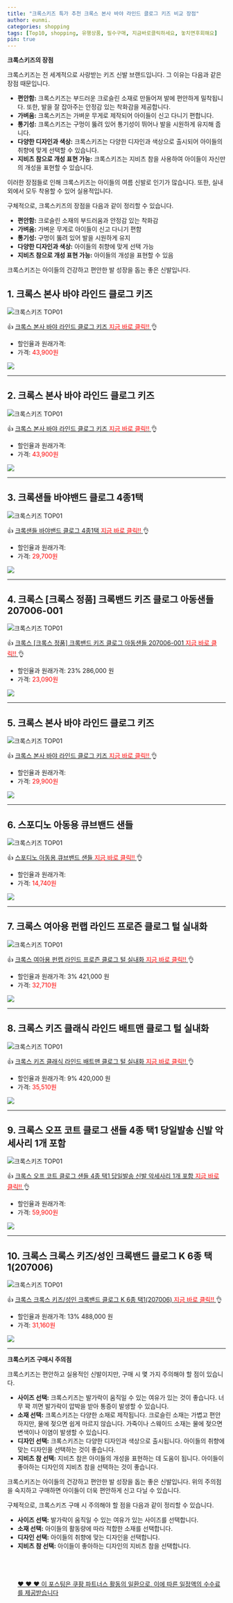 ```yaml
---
title: "크록스키즈 특가 추천 크록스 본사 바야 라인드 클로그 키즈 비교 장점"
author: eunmi.
categories: shopping
tags: [Top10, shopping, 유행상품, 필수구매, 지금바로클릭하세요, 놓치면후회해요]
pin: true
---
```

**크록스키즈의 장점**

크록스키즈는 전 세계적으로 사랑받는 키즈 신발 브랜드입니다. 그 이유는 다음과 같은 장점 때문입니다.

* **편안함:** 크록스키즈는 부드러운 크로슬린 소재로 만들어져 발에 편안하게 밀착됩니다. 또한, 발을 잘 잡아주는 안정감 있는 착화감을 제공합니다.
* **가벼움:** 크록스키즈는 가벼운 무게로 제작되어 아이들이 신고 다니기 편합니다.
* **통기성:** 크록스키즈는 구멍이 뚫려 있어 통기성이 뛰어나 발을 시원하게 유지해 줍니다.
* **다양한 디자인과 색상:** 크록스키즈는 다양한 디자인과 색상으로 출시되어 아이들의 취향에 맞게 선택할 수 있습니다.
* **지비츠 참으로 개성 표현 가능:** 크록스키즈는 지비츠 참을 사용하여 아이들이 자신만의 개성을 표현할 수 있습니다.

이러한 장점들로 인해 크록스키즈는 아이들의 여름 신발로 인기가 많습니다. 또한, 실내외에서 모두 착용할 수 있어 실용적입니다.

구체적으로, 크록스키즈의 장점을 다음과 같이 정리할 수 있습니다.

* **편안함:** 크로슬린 소재의 부드러움과 안정감 있는 착화감
* **가벼움:** 가벼운 무게로 아이들이 신고 다니기 편함
* **통기성:** 구멍이 뚫려 있어 발을 시원하게 유지
* **다양한 디자인과 색상:** 아이들의 취향에 맞게 선택 가능
* **지비츠 참으로 개성 표현 가능:** 아이들의 개성을 표현할 수 있음

크록스키즈는 아이들의 건강하고 편안한 발 성장을 돕는 좋은 신발입니다.

   

## 1. 크록스 본사 바야 라인드 클로그 키즈

![크록스키즈 TOP01](https://thumbnail7.coupangcdn.com/thumbnails/remote/230x230ex/image/vendor_inventory/0603/c22630adccc4be5e046e27d83c8ef0947fa3b7d847a9b1f204a0a348add5.jpg)


👍 [크록스 본사 바야 라인드 클로그 키즈 <font color=red> 지금 바로 클릭!! </font> ](https://link.coupang.com/re/AFFSDP?lptag=AF3617701&subid=GithubCoopas&pageKey=6638151174&traceid=V0-153&itemId=15441028834&vendorItemId=82660659385) 👌 


- 할인율과 원래가격: 
- 가격: <span style='color:red'>43,900원</span>

[![](/discount_price.png)](https://link.coupang.com/re/AFFSDP?lptag=AF3617701&subid=GithubCoopas&pageKey=6638151174&traceid=V0-153&itemId=15441028834&vendorItemId=82660659385)

---


   

## 2. 크록스 본사 바야 라인드 클로그 키즈

![크록스키즈 TOP01](https://thumbnail7.coupangcdn.com/thumbnails/remote/230x230ex/image/vendor_inventory/0603/c22630adccc4be5e046e27d83c8ef0947fa3b7d847a9b1f204a0a348add5.jpg)


👍 [크록스 본사 바야 라인드 클로그 키즈 <font color=red> 지금 바로 클릭!! </font> ](https://link.coupang.com/re/AFFSDP?lptag=AF3617701&subid=GithubCoopas&pageKey=6638151174&traceid=V0-153&itemId=15441028834&vendorItemId=82660659385) 👌 


- 할인율과 원래가격: 
- 가격: <span style='color:red'>43,900원</span>

[![](/discount_price.png)](https://link.coupang.com/re/AFFSDP?lptag=AF3617701&subid=GithubCoopas&pageKey=6638151174&traceid=V0-153&itemId=15441028834&vendorItemId=82660659385)

---


   

## 3. 크록샌들 바야밴드 클로그 4종1택

![크록스키즈 TOP01](https://thumbnail10.coupangcdn.com/thumbnails/remote/230x230ex/image/vendor_inventory/c428/d08bcb4a887b9c72798b27c1f43936ad93b11198e1a5b179e6f26e3995cc.jpg)


👍 [크록샌들 바야밴드 클로그 4종1택 <font color=red> 지금 바로 클릭!! </font> ](https://link.coupang.com/re/AFFSDP?lptag=AF3617701&subid=GithubCoopas&pageKey=7188296050&traceid=V0-153&itemId=18534562653&vendorItemId=87420302171) 👌 


- 할인율과 원래가격: 
- 가격: <span style='color:red'>29,700원</span>

[![](/discount_price.png)](https://link.coupang.com/re/AFFSDP?lptag=AF3617701&subid=GithubCoopas&pageKey=7188296050&traceid=V0-153&itemId=18534562653&vendorItemId=87420302171)

---


   

## 4. 크록스 [크록스 정품] 크록밴드 키즈 클로그 아동샌들 207006-001

![크록스키즈 TOP01](https://thumbnail6.coupangcdn.com/thumbnails/remote/230x230ex/image/vendor_inventory/578c/374812b3c610346de3f3c6cea0b9e561795a48e1a939c9abe5f9a7c0226f.jpg)


👍 [크록스 [크록스 정품] 크록밴드 키즈 클로그 아동샌들 207006-001 <font color=red> 지금 바로 클릭!! </font> ](https://link.coupang.com/re/AFFSDP?lptag=AF3617701&subid=GithubCoopas&pageKey=6353808926&traceid=V0-153&itemId=13380219458&vendorItemId=87488197511) 👌 


- 할인율과 원래가격: 23%  286,000   원
- 가격: <span style='color:red'>23,090원</span>

[![](/discount_price.png)](https://link.coupang.com/re/AFFSDP?lptag=AF3617701&subid=GithubCoopas&pageKey=6353808926&traceid=V0-153&itemId=13380219458&vendorItemId=87488197511)

---


   

## 5. 크록스 본사 바야 라인드 클로그 키즈

![크록스키즈 TOP01](https://thumbnail8.coupangcdn.com/thumbnails/remote/230x230ex/image/vendor_inventory/a7b1/af6310027289e6fdfd9dff5bbcfb751bb6b95d1cb3d2cf0985e511aebc4c.jpg)


👍 [크록스 본사 바야 라인드 클로그 키즈 <font color=red> 지금 바로 클릭!! </font> ](https://link.coupang.com/re/AFFSDP?lptag=AF3617701&subid=GithubCoopas&pageKey=6638151174&traceid=V0-153&itemId=15164370027&vendorItemId=82385775627) 👌 


- 할인율과 원래가격: 
- 가격: <span style='color:red'>29,900원</span>

[![](/discount_price.png)](https://link.coupang.com/re/AFFSDP?lptag=AF3617701&subid=GithubCoopas&pageKey=6638151174&traceid=V0-153&itemId=15164370027&vendorItemId=82385775627)

---


   

## 6. 스포디노 아동용 큐브밴드 샌들

![크록스키즈 TOP01](https://thumbnail8.coupangcdn.com/thumbnails/remote/230x230ex/image/rs_quotation_api/pwz6wbqf/9b2d0a6b5fb047259f60e171863eb95c.jpg)


👍 [스포디노 아동용 큐브밴드 샌들 <font color=red> 지금 바로 클릭!! </font> ](https://link.coupang.com/re/AFFSDP?lptag=AF3617701&subid=GithubCoopas&pageKey=7172773657&traceid=V0-153&itemId=18074490981&vendorItemId=85227616194) 👌 


- 할인율과 원래가격: 
- 가격: <span style='color:red'>14,740원</span>

[![](/discount_price.png)](https://link.coupang.com/re/AFFSDP?lptag=AF3617701&subid=GithubCoopas&pageKey=7172773657&traceid=V0-153&itemId=18074490981&vendorItemId=85227616194)

---


   

## 7. 크록스 여아용 펀랩 라인드 프로즌 클로그 털 실내화

![크록스키즈 TOP01](https://thumbnail6.coupangcdn.com/thumbnails/remote/230x230ex/image/retail/images/7892742344161986-c58f4aa5-1454-4daf-b924-b9e9410dd8b3.png)


👍 [크록스 여아용 펀랩 라인드 프로즌 클로그 털 실내화 <font color=red> 지금 바로 클릭!! </font> ](https://link.coupang.com/re/AFFSDP?lptag=AF3617701&subid=GithubCoopas&pageKey=6924592270&traceid=V0-153&itemId=16734584948&vendorItemId=83916545106) 👌 


- 할인율과 원래가격: 3%  421,000   원
- 가격: <span style='color:red'>32,710원</span>

[![](/discount_price.png)](https://link.coupang.com/re/AFFSDP?lptag=AF3617701&subid=GithubCoopas&pageKey=6924592270&traceid=V0-153&itemId=16734584948&vendorItemId=83916545106)

---


   

## 8. 크록스 키즈 클래식 라인드 배트맨 클로그 털 실내화

![크록스키즈 TOP01](https://thumbnail7.coupangcdn.com/thumbnails/remote/230x230ex/image/retail/images/7895945429357882-dd28796d-4aa5-4632-bb2f-fe38e6657513.png)


👍 [크록스 키즈 클래식 라인드 배트맨 클로그 털 실내화 <font color=red> 지금 바로 클릭!! </font> ](https://link.coupang.com/re/AFFSDP?lptag=AF3617701&subid=GithubCoopas&pageKey=6838227063&traceid=V0-153&itemId=16253079126&vendorItemId=83446227352) 👌 


- 할인율과 원래가격: 9%  420,000   원
- 가격: <span style='color:red'>35,510원</span>

[![](/discount_price.png)](https://link.coupang.com/re/AFFSDP?lptag=AF3617701&subid=GithubCoopas&pageKey=6838227063&traceid=V0-153&itemId=16253079126&vendorItemId=83446227352)

---


   

## 9. 크록스 오프 코트 클로그 샌들 4종 택1 당일발송 신발 악세사리 1개 포함

![크록스키즈 TOP01](https://thumbnail10.coupangcdn.com/thumbnails/remote/230x230ex/image/vendor_inventory/3c56/75c63b523e4d8db0975a2c757cd490defc046914f6d1e389806925d6a685.jpg)


👍 [크록스 오프 코트 클로그 샌들 4종 택1 당일발송 신발 악세사리 1개 포함 <font color=red> 지금 바로 클릭!! </font> ](https://link.coupang.com/re/AFFSDP?lptag=AF3617701&subid=GithubCoopas&pageKey=6697800808&traceid=V0-153&itemId=15502096974&vendorItemId=85846791715) 👌 


- 할인율과 원래가격: 
- 가격: <span style='color:red'>59,900원</span>

[![](/discount_price.png)](https://link.coupang.com/re/AFFSDP?lptag=AF3617701&subid=GithubCoopas&pageKey=6697800808&traceid=V0-153&itemId=15502096974&vendorItemId=85846791715)

---


   

## 10. 크록스 크록스 키즈/성인 크록밴드 클로그 K 6종 택1(207006)

![크록스키즈 TOP01](https://thumbnail8.coupangcdn.com/thumbnails/remote/230x230ex/image/vendor_inventory/bdd2/051ecdb0516f1c27d19af18bd48fbd8833d453c804811ab6d1c0638e612e.jpg)


👍 [크록스 크록스 키즈/성인 크록밴드 클로그 K 6종 택1(207006) <font color=red> 지금 바로 클릭!! </font> ](https://link.coupang.com/re/AFFSDP?lptag=AF3617701&subid=GithubCoopas&pageKey=7214744536&traceid=V0-153&itemId=18267637949&vendorItemId=85413968571) 👌 


- 할인율과 원래가격: 13%  488,000   원
- 가격: <span style='color:red'>31,160원</span>

[![](/discount_price.png)](https://link.coupang.com/re/AFFSDP?lptag=AF3617701&subid=GithubCoopas&pageKey=7214744536&traceid=V0-153&itemId=18267637949&vendorItemId=85413968571)

---
**크록스키즈 구매시 주의점**

크록스키즈는 편안하고 실용적인 신발이지만, 구매 시 몇 가지 주의해야 할 점이 있습니다.

* **사이즈 선택:** 크록스키즈는 발가락이 움직일 수 있는 여유가 있는 것이 좋습니다. 너무 꽉 끼면 발가락이 압박을 받아 통증이 발생할 수 있습니다.
* **소재 선택:** 크록스키즈는 다양한 소재로 제작됩니다. 크로슬린 소재는 가볍고 편안하지만, 물에 젖으면 쉽게 마르지 않습니다. 가죽이나 스웨이드 소재는 물에 젖으면 변색이나 이염이 발생할 수 있습니다.
* **디자인 선택:** 크록스키즈는 다양한 디자인과 색상으로 출시됩니다. 아이들의 취향에 맞는 디자인을 선택하는 것이 좋습니다.
* **지비츠 참 선택:** 지비츠 참은 아이들의 개성을 표현하는 데 도움이 됩니다. 아이들이 좋아하는 디자인의 지비츠 참을 선택하는 것이 좋습니다.

크록스키즈는 아이들의 건강하고 편안한 발 성장을 돕는 좋은 신발입니다. 위의 주의점을 숙지하고 구매하면 아이들이 더욱 편안하게 신고 다닐 수 있습니다.

구체적으로, 크록스키즈 구매 시 주의해야 할 점을 다음과 같이 정리할 수 있습니다.

* **사이즈 선택:** 발가락이 움직일 수 있는 여유가 있는 사이즈를 선택합니다.
* **소재 선택:** 아이들의 활동량에 따라 적합한 소재를 선택합니다.
* **디자인 선택:** 아이들의 취향에 맞는 디자인을 선택합니다.
* **지비츠 참 선택:** 아이들이 좋아하는 디자인의 지비츠 참을 선택합니다.<br><br><br><br><br> [ ❤ ❤ ❤ 이 포스팅은 쿠팡 파트너스 활동의 일환으로, 이에 따른 일정액의 수수료를 제공받습니다](https://link.coupang.com/a/bcEFyh)